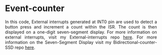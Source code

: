 # Event-counter

<p align="justify">In this code, External interrupts generated at INT0 pin are used to detect a button press and increment a count within the ISR. The count is then displayed on a one-digit seven-segment display. For more information on external interrupts, visit my External-interrupts repo <a href="https://github.com/asitha-navaratne/External-interrupts">here</a>. For more information on the Seven-Segment Display visit my Bidirectional-counter-SSD repo <a href="https://github.com/asitha-navaratne/Bidirectional-counter-SSD">here</a>.</p>
